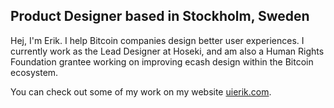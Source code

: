 ## Product Designer **based** in Stockholm, Sweden

Hej, I'm Erik. I help Bitcoin companies design better user experiences. I currently work as the Lead Designer at Hoseki, and am also a Human Rights Foundation grantee working on improving ecash design within the Bitcoin ecosystem.

You can check out some of my work on my website [uierik.com](https://uierik.com/).
